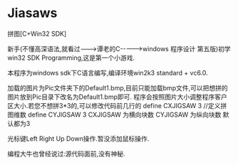 # Jiasaws
拼图[C+Win32 SDK]

新手(不懂高深语法,就看过--->谭老的C----->windows 程序设计 第五版)初学win32 SDK Programming,这是第一个小游戏.

本程序为windows sdk下C语言编写,编译环境win2k3 standard + vc6.0.

加载的图片为Pic文件夹下的Default1.bmp,目前只能加载bmp文件,可以把想拼的图片放到Pic目录下改名为Default1.bmp即可.
程序会按照图片大小调整程序客户区大小.若您不想拼3*3的,可以修改代码前几行的
define CXJIGSAW 3 //定义拼图维数
define CYJIGSAW 3
CXJIGSAW 为横向块数
CYJIGSAW 为纵向块数 默认都为3


光标键Left Right Up Down操作.暂没添加鼠标操作.

编程大牛也曾经说过:源代码面前,没有神秘.



